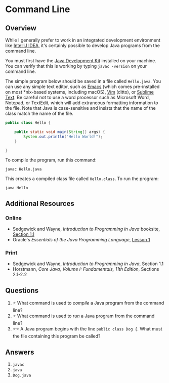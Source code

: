 # Command Line
## Overview
While I generally prefer to work in an integrated development environment like [IntelliJ IDEA](intellij_idea.md), it's certainly possible to develop Java programs from the command line.

You must first have the [Java Development Kit](https://www.oracle.com/technetwork/java/javase/downloads/index.html) installed
on your machine. You can verify that this is working by typing `javac -version` on your command line.

The simple program below should be saved in a file called `Hello.java`. You can use any simple text editor, such as
[Emacs](https://www.gnu.org/software/emacs/) (which comes pre-installed on most \*nix-based systems, including macOS),
[Vim](https://www.vim.org/) (ditto), or [Sublime Text](https://www.sublimetext.com/). Be careful not to use a word processor
such as Microsoft Word, Notepad, or TextEdit, which will add extraneous formatting information to the file. Note that Java is
case-sensitive and insists that the name of the class match the name of the file.
```java
public class Hello {

    public static void main(String[] args) {
        System.out.println("Hello World!");
    }

}
```
To compile the program, run this command:
```
javac Hello.java
```
This creates a compiled class file called `Hello.class`. To run the program:
```
java Hello
```
## Additional Resources
### Online
- Sedgewick and Wayne, *Introduction to Programming in Java* booksite, [Section 1.1](https://introcs.cs.princeton.edu/java/11hello/)
- Oracle's *Essentials of the Java Programming Language*, [Lesson 1](https://www.oracle.com/technetwork/java/compile-136656.html)
### Print
- Sedgewick and Wayne, *Introduction to Programming in Java*, Section 1.1
- Horstmann, *Core Java, Volume I: Fundamentals, 11th Edition*, Sections 2.1-2.2
## Questions
1. :star: What command is used to *compile* a Java program from the command line?
1. :star: What command is used to *run* a Java program from the command line?
1. :star::star: A Java program begins with the line `public class Dog {`. What must the file containing this program be called?
## Answers
1. `javac`
1. `java`
1. `Dog.java`
